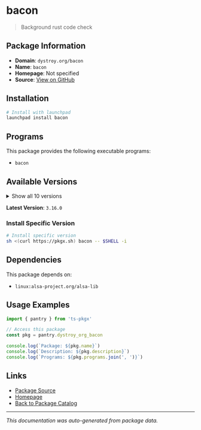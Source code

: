# bacon

> Background rust code check

## Package Information

- **Domain**: `dystroy.org/bacon`
- **Name**: `bacon`
- **Homepage**: Not specified
- **Source**: [View on GitHub](https://github.com/pkgxdev/pantry/tree/main/projects/dystroy.org/bacon/package.yml)

## Installation

```bash
# Install with launchpad
launchpad install bacon
```

## Programs

This package provides the following executable programs:

- `bacon`

## Available Versions

<details>
<summary>Show all 10 versions</summary>

- `3.16.0`, `3.15.0`, `3.14.0`, `3.13.0`, `3.12.0`
- `3.11.0`, `3.10.0`, `3.9.1`, `3.9.0`, `3.8.0`

</details>

**Latest Version**: `3.16.0`

### Install Specific Version

```bash
# Install specific version
sh <(curl https://pkgx.sh) bacon -- $SHELL -i
```

## Dependencies

This package depends on:

- `linux:alsa-project.org/alsa-lib`

## Usage Examples

```typescript
import { pantry } from 'ts-pkgx'

// Access this package
const pkg = pantry.dystroy_org_bacon

console.log(`Package: ${pkg.name}`)
console.log(`Description: ${pkg.description}`)
console.log(`Programs: ${pkg.programs.join(', ')}`)
```

## Links

- [Package Source](https://github.com/pkgxdev/pantry/tree/main/projects/dystroy.org/bacon/package.yml)
- [Homepage](#)
- [Back to Package Catalog](../package-catalog.md)

---

*This documentation was auto-generated from package data.*
